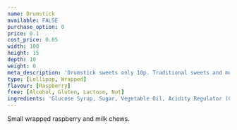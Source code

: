 ```yaml
---
name: Drumstick
available: FALSE
purchase_option: 0
price: 0.1
cost_price: 0.05
width: 100
height: 15
depth: 10
weight: 0
meta_description: 'Drumstick sweets only 10p. Traditional sweets and more at Humbugs Confectionery Store. Specialists in satisfying your sweet tooth!'
type: [Lollipop, Wrapped]
flavour: [Raspberry]
free: [Alcohol, Gluten, Lactose, Nut]
ingredients: 'Glucose Syrup, Sugar, Vegetable Oil, Acidity Regulator (Citric Acid), Gelatine, Emulsifier (Glycerol Mono Stearate), Flavouring, Natural Colour'
---
```

Small wrapped raspberry and milk chews.